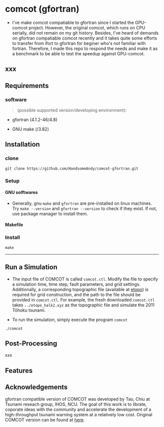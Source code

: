 # comcot (gfortran)

 -  I've make comcot compatiable to gfortran since I started the GPU-comcot project. However, the original comcot, which runs on CPU serially, did not remain on my git history. Besides, I've heard of demands on gfortran compatiable comcot recently and it takes quite some efforts to transfer from ifort to gfortran for beginer who's not familiar with fortran. Therefore, I made this repo to respond the needs and make it as a benchmark to be able to test the speedup against GPU-comcot.

xxx
---

## **Requirements**

### **software**

>(possible supported version/developing environment):

- gfortran (4.1.2-46/4.8)

- GNU make (/3.82)


## **Installation**

### clone

```shell
git clone https://github.com/HandsomeAndy/comcot-gfortran.git
```

### Setup

#### GNU solftwares

- Generally, gnu `make` and `gfortran` are pre-installed on linux machines. Try `make --version` and `gfortran --version` to check if they exist. If not, use package manager to install them.    


#### Makefile

### Install

```shell
make
```

---

## Run a Simulation

- The input file of COMCOT is called `comcot.ctl`. Modify the file to specify a simulation time, time step, fault parameters, and grid settings. Additionally, a corresponding topographic file (available at [etopo](https://www.ngdc.noaa.gov/mgg/global/)) is required for grid construction, and the path to the file should be provided in `comcot.ctl`. For example, the fresh downloaded `comcot.ctl` takes `../etopo_halk2.xyz` as the topographic file and simulate the 2011 Tōhoku tsunami.

- To run the simulation, simply execute the program `comcot`

 ```shell
 ./comcot
 ```

## Post-Processing

xxx


## Features


## **Acknowledgements**

gfortran compatible version of COMCOT was developed by Tao, Chiu at Tsunami reseach group, IHOS, NCU. The goal of this work is to librate, coporate ideas with the community and accelerate the development of a high-throughput tsunami warning system at a relatively low cost. Original COMCOT version can be found at [here](http://223.4.213.26/archive/tsunami/cornell/comcot_down.htm).

